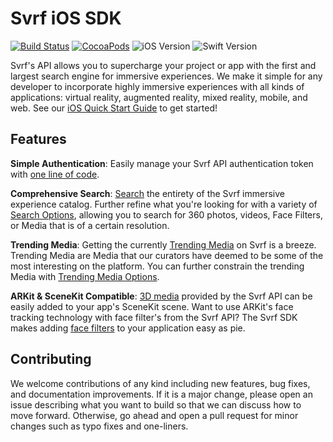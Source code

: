# Svrf iOS SDK

[![Build Status](https://badge.buildkite.com/31725478d2d052fb5e5efeb1f7160a83f552539c4448f99948.svg?branch=master&style=square)](https://buildkite.com/svrf-1/js-client?branch=master) [![CocoaPods](https://img.shields.io/cocoapods/v/SvrfSDK.svg?style=flat-square)][Pod] ![iOS Version](https://img.shields.io/badge/iOS-11.0%2B-lightgrey.svg?style=flat-square) ![Swift Version](https://img.shields.io/badge/Swift-5.0-orange.svg?style=flat-square)

Svrf's API allows you to supercharge your project or app with the first and largest search engine for immersive experiences. We make it simple for any developer to incorporate highly immersive experiences with all kinds of applications: virtual reality, augmented reality, mixed reality, mobile, and web. See our [iOS Quick Start Guide][] to get started!

## Features

__Simple Authentication__: Easily manage your Svrf API authentication token with [one line of code][Authentication].

__Comprehensive Search__: [Search][] the entirety of the Svrf immersive experience catalog. Further refine what you're looking for with a variety of [Search Options][Structs], allowing you to search for 360 photos, videos, Face Filters, or Media that is of a certain resolution.

__Trending Media__: Getting the currently [Trending Media][] on Svrf is a breeze. Trending Media are Media that our curators have deemed to be some of the most interesting on the platform. You can further constrain the trending Media with [Trending Media Options][Structs].

__ARKit & SceneKit Compatible__: [3D media][ARKit SceneKit Guide] provided by the Svrf API can be easily added to your app's SceneKit scene. Want to use ARKit's face tracking technology with face filter's from the Svrf API? The Svrf SDK makes adding [face filters][Face Filter Guide] to your application easy as pie.

## Contributing

We welcome contributions of any kind including new features, bug fixes, and documentation improvements.  If it is a major change, please open an issue describing what you want to build so that we can discuss how to move forward. Otherwise, go ahead and open a pull request for minor changes such as typo fixes and one-liners.

[ARKit SceneKit Guide]: https://docs.svrf.com/docs/ios-sdk-arkit-scenekit-integration
[Authentication]: https://docs.svrf.com/docs/ios-sdk-authentication
[Face Filter Guide]: https://docs.svrf.com/docs/ios-sdk-arkit-scenekit-integration#section-add-a-face-filter-to-scenekit
[iOS Quick Start Guide]: https://docs.svrf.com/docs/ios
[Pod]: https://cocoapods.org/pods/SvrfSDK
[Search]: https://docs.svrf.com/reference/ios-endpoints#ios-search
[Structs]: https://docs.svrf.com/reference/structs
[Trending Media]: https://docs.svrf.com/reference/ios-endpoints#ios-gettrending
